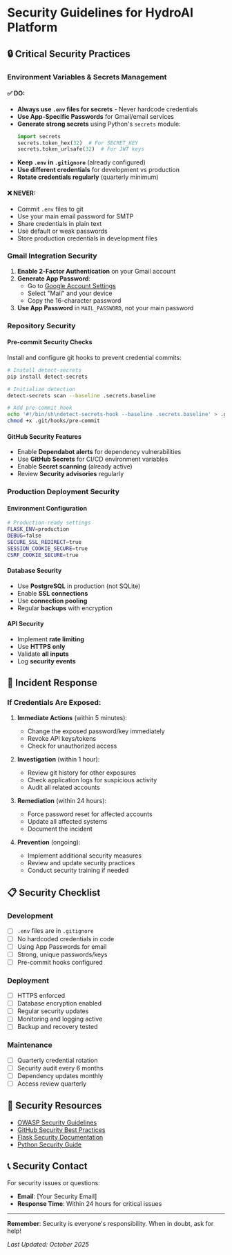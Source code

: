 # Security Guidelines for HydroAI Platform

## 🔒 Critical Security Practices

### Environment Variables & Secrets Management

#### ✅ DO:
- **Always use `.env` files for secrets** - Never hardcode credentials
- **Use App-Specific Passwords** for Gmail/email services
- **Generate strong secrets** using Python's `secrets` module:
  ```python
  import secrets
  secrets.token_hex(32)  # For SECRET_KEY
  secrets.token_urlsafe(32)  # For JWT keys
  ```
- **Keep `.env` in `.gitignore`** (already configured)
- **Use different credentials** for development vs production
- **Rotate credentials regularly** (quarterly minimum)

#### ❌ NEVER:
- Commit `.env` files to git
- Use your main email password for SMTP
- Share credentials in plain text
- Use default or weak passwords
- Store production credentials in development files

### Gmail Integration Security

1. **Enable 2-Factor Authentication** on your Gmail account
2. **Generate App Password**:
   - Go to [Google Account Settings](https://myaccount.google.com/apppasswords)
   - Select "Mail" and your device
   - Copy the 16-character password
3. **Use App Password** in `MAIL_PASSWORD`, not your main password

### Repository Security

#### Pre-commit Security Checks
Install and configure git hooks to prevent credential commits:

```bash
# Install detect-secrets
pip install detect-secrets

# Initialize detection
detect-secrets scan --baseline .secrets.baseline

# Add pre-commit hook
echo '#!/bin/sh\ndetect-secrets-hook --baseline .secrets.baseline' > .git/hooks/pre-commit
chmod +x .git/hooks/pre-commit
```

#### GitHub Security Features
- Enable **Dependabot alerts** for dependency vulnerabilities
- Use **GitHub Secrets** for CI/CD environment variables
- Enable **Secret scanning** (already active)
- Review **Security advisories** regularly

### Production Deployment Security

#### Environment Configuration
```bash
# Production-ready settings
FLASK_ENV=production
DEBUG=false
SECURE_SSL_REDIRECT=true
SESSION_COOKIE_SECURE=true
CSRF_COOKIE_SECURE=true
```

#### Database Security
- Use **PostgreSQL** in production (not SQLite)
- Enable **SSL connections**
- Use **connection pooling**
- Regular **backups** with encryption

#### API Security
- Implement **rate limiting**
- Use **HTTPS only**
- Validate **all inputs**
- Log **security events**

## 🚨 Incident Response

### If Credentials Are Exposed:

1. **Immediate Actions** (within 5 minutes):
   - Change the exposed password/key immediately
   - Revoke API keys/tokens
   - Check for unauthorized access

2. **Investigation** (within 1 hour):
   - Review git history for other exposures
   - Check application logs for suspicious activity
   - Audit all related accounts

3. **Remediation** (within 24 hours):
   - Force password reset for affected accounts
   - Update all affected systems
   - Document the incident

4. **Prevention** (ongoing):
   - Implement additional security measures
   - Review and update security practices
   - Conduct security training if needed

## 📋 Security Checklist

### Development
- [ ] `.env` files are in `.gitignore`
- [ ] No hardcoded credentials in code
- [ ] Using App Passwords for email
- [ ] Strong, unique passwords/keys
- [ ] Pre-commit hooks configured

### Deployment
- [ ] HTTPS enforced
- [ ] Database encryption enabled
- [ ] Regular security updates
- [ ] Monitoring and logging active
- [ ] Backup and recovery tested

### Maintenance
- [ ] Quarterly credential rotation
- [ ] Security audit every 6 months
- [ ] Dependency updates monthly
- [ ] Access review quarterly

## 🔗 Security Resources

- [OWASP Security Guidelines](https://owasp.org/)
- [GitHub Security Best Practices](https://docs.github.com/en/code-security)
- [Flask Security Documentation](https://flask.palletsprojects.com/en/2.3.x/security/)
- [Python Security Guide](https://python-security.readthedocs.io/)

## 📞 Security Contact

For security issues or questions:
- **Email**: [Your Security Email]
- **Response Time**: Within 24 hours for critical issues

---

**Remember**: Security is everyone's responsibility. When in doubt, ask for help!

*Last Updated: October 2025*